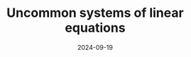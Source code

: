 ---
title: Uncommon systems of linear equations
date: 2024-09-19
status:
notes: 09-19-24-sem.pdf
code:
site:
paper: 
presenters: Dingding Dong
series: Combinatorics 
---